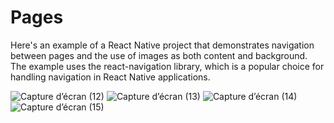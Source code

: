 
# Pages



<p>Here's an example of a React Native project that demonstrates navigation between pages and the use of images as both content and background. The example uses the react-navigation library, which is a popular choice for handling navigation in React Native applications.
</p>

 
![Capture d’écran (12)](https://github.com/user-attachments/assets/9968c715-36e5-45cc-824d-78badaf15841)
![Capture d’écran (13)](https://github.com/user-attachments/assets/fda0fce3-f1ec-4fa5-bd3f-df82674a798c)
![Capture d’écran (14)](https://github.com/user-attachments/assets/7be20249-2305-46e2-aaf7-633aac48ea88)
![Capture d’écran (15)](https://github.com/user-attachments/assets/163b356c-e526-4a7e-b132-990543ba7e7f)
